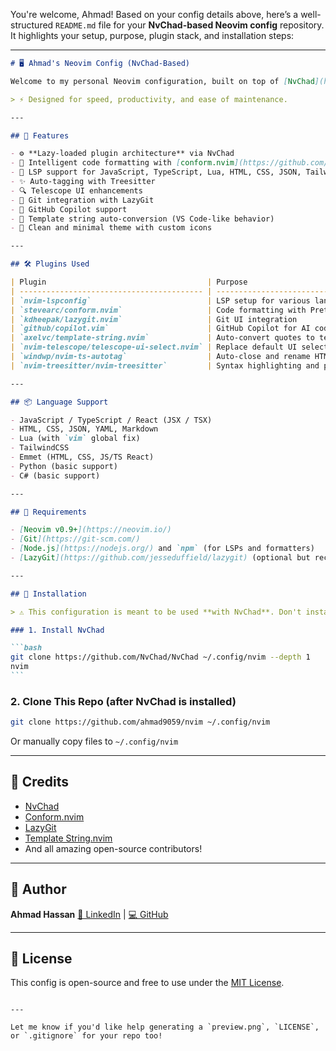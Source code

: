 You're welcome, Ahmad! Based on your config details above, here’s a well-structured `README.md` file for your **NvChad-based Neovim config** repository. It highlights your setup, purpose, plugin stack, and installation steps:

---

````markdown
# 🖥️ Ahmad's Neovim Config (NvChad-Based)

Welcome to my personal Neovim configuration, built on top of [NvChad](https://github.com/NvChad/NvChad) for a modern, fast, and minimal Neovim setup tailored for **MERN Stack development**, **web technologies**, and general-purpose programming.

> ⚡ Designed for speed, productivity, and ease of maintenance.

---

## 📁 Features

- ⚙️ **Lazy-loaded plugin architecture** via NvChad
- 🧠 Intelligent code formatting with [conform.nvim](https://github.com/stevearc/conform.nvim)
- 🧩 LSP support for JavaScript, TypeScript, Lua, HTML, CSS, JSON, TailwindCSS, Emmet, and more
- ✨ Auto-tagging with Treesitter
- 🔍 Telescope UI enhancements
- 🚀 Git integration with LazyGit
- 🤖 GitHub Copilot support
- 🔄 Template string auto-conversion (VS Code-like behavior)
- 🧵 Clean and minimal theme with custom icons

---

## 🛠️ Plugins Used

| Plugin                                    | Purpose                                           |
| ----------------------------------------- | ------------------------------------------------- |
| `nvim-lspconfig`                          | LSP setup for various languages                   |
| `stevearc/conform.nvim`                   | Code formatting with Prettier, Stylua, etc.       |
| `kdheepak/lazygit.nvim`                   | Git UI integration                                |
| `github/copilot.vim`                      | GitHub Copilot for AI code suggestions            |
| `axelvc/template-string.nvim`             | Auto-convert quotes to template strings           |
| `nvim-telescope/telescope-ui-select.nvim` | Replace default UI select with Telescope dropdown |
| `windwp/nvim-ts-autotag`                  | Auto-close and rename HTML/JSX tags               |
| `nvim-treesitter/nvim-treesitter`         | Syntax highlighting and parsing                   |

---

## 📦 Language Support

- JavaScript / TypeScript / React (JSX / TSX)
- HTML, CSS, JSON, YAML, Markdown
- Lua (with `vim` global fix)
- TailwindCSS
- Emmet (HTML, CSS, JS/TS React)
- Python (basic support)
- C# (basic support)

---

## 🧰 Requirements

- [Neovim v0.9+](https://neovim.io/)
- [Git](https://git-scm.com/)
- [Node.js](https://nodejs.org/) and `npm` (for LSPs and formatters)
- [LazyGit](https://github.com/jesseduffield/lazygit) (optional but recommended)

---

## 🧪 Installation

> ⚠️ This configuration is meant to be used **with NvChad**. Don't install it directly into your default `~/.config/nvim` unless you're using NvChad as the base.

### 1. Install NvChad

```bash
git clone https://github.com/NvChad/NvChad ~/.config/nvim --depth 1
nvim
```
````

### 2. Clone This Repo (after NvChad is installed)

```bash
git clone https://github.com/ahmad9059/nvim ~/.config/nvim
```

Or manually copy files to `~/.config/nvim`

---

## 🙌 Credits

- [NvChad](https://github.com/NvChad/NvChad)
- [Conform.nvim](https://github.com/stevearc/conform.nvim)
- [LazyGit](https://github.com/jesseduffield/lazygit)
- [Template String.nvim](https://github.com/axelvc/template-string.nvim)
- And all amazing open-source contributors!

---

## 🔗 Author

**Ahmad Hassan**
[🔗 LinkedIn](https://www.linkedin.com/in/ahmad9059/) | [💻 GitHub](https://github.com/ahmad9059)

---

## 📝 License

This config is open-source and free to use under the [MIT License](LICENSE).

```

---

Let me know if you'd like help generating a `preview.png`, `LICENSE`, or `.gitignore` for your repo too!
```
